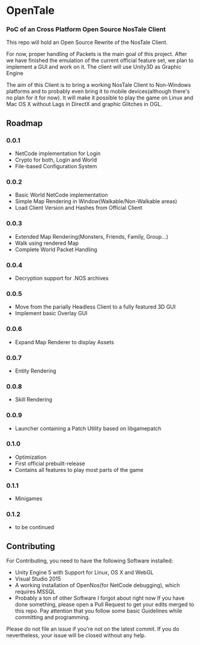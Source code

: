 # OpenTale
### PoC of an Cross Platform Open Source NosTale Client
This repo will hold an Open Source Rewrite of the NosTale Client.

For now, proper handling of Packets is the main goal of this project. After we have finished the emulation of the current official feature set, we plan to implement a GUI and work on it. The client will use Unity3D as Graphic Engine

The aim of this Client is to bring a working NosTale Client to Non-Windows platforms and to probably even bring it to mobile devices(although there's no plan for it for now). It will make it possible to play the game on Linux and Mac OS X without Lags in DirectX and graphic Glitches in OGL.

## Roadmap
### 0.0.1
* NetCode implementation for Login
* Crypto for both, Login and World
* File-based Configuration System

### 0.0.2
* Basic World NetCode implementation
* Simple Map Rendering in Window(Walkable/Non-Walkable areas)
* Load Client Version and Hashes from Official Client

### 0.0.3
* Extended Map Rendering(Monsters, Friends, Family, Group...)
* Walk using rendered Map
* Complete World Packet Handling

### 0.0.4
* Decryption support for .NOS archives

### 0.0.5
* Move from the parially Headless Client to a fully featured 3D GUI
* Implement basic Overlay GUI

### 0.0.6
* Expand Map Renderer to display Assets

### 0.0.7
* Entity Rendering

### 0.0.8
* Skill Rendering

### 0.0.9
* Launcher containing a Patch Utility based on libgamepatch

### 0.1.0
* Optimization
* First official prebuilt-release
* Contains all features to play most parts of the game

### 0.1.1
* Minigames

### 0.1.2
* to be continued

## Contributing
For Contributing, you need to have the following Software installed:
* Unity Engine 5 with Support for Linux, OS X and WebGL
* Visual Studio 2015
* A working installation of OpenNos(for NetCode debugging), which requires MSSQL 
* Probably a ton of other Software I forgot about right now
If you have done something, please open a Pull Request to get your edits merged to this repo. Pay attention that you follow some basic Guidelines while committing and programming.

Please do not file an issue if you're not on the latest commit. If you do nevertheless, your issue will be closed without any help.
